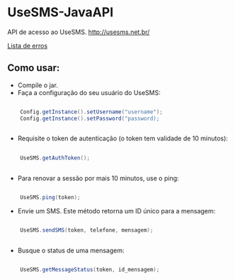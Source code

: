 UseSMS-JavaAPI
==============

API de acesso ao UseSMS. http://usesms.net.br/

[Lista de erros][erros]
 
Como usar:
---

* Compile o jar.
* Faça a configuração do seu usuário do UseSMS:
```java

	Config.getInstance().setUsername("username");
	Config.getInstance().setPassword("password);
	
```
	
* Requisite o token de autenticação (o token tem validade de 10 minutos):
```java
	
	UseSMS.getAuthToken();
	
```
	
* Para renovar a sessão por mais 10 minutos, use o ping:
```java

	UseSMS.ping(token);

```

* Envie um SMS. Este método retorna um ID único para a mensagem:
```java

	UseSMS.sendSMS(token, telefone, mensagem);
	
```
	
* Busque o status de uma mensagem:
```java

	UseSMS.getMessageStatus(token, id_mensagem);
```

[erros]: https://github.com/jltafarel/UseSMS-JavaAPI/wiki/Significado-das-mensagens-lan%C3%A7adas-pelo-SMSException.